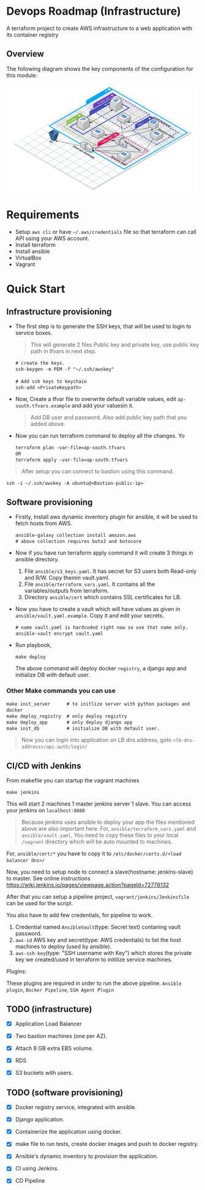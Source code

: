 # Devops Roadmap (Infrastructure)

A terraform project to create AWS infrastructure to a web application with its container registry 

## Overview

The following diagram shows the key components of the configuration for this module:

![The following diagram shows the key components of the infrastructure (in progress..)](https://raw.githubusercontent.com/neeraj9194/devops-roadmap/main/docs/devops-roadmap.png)

# Requirements

- Setup `aws cli` or have `~/.aws/credentials` file so that terraform can call API using your AWS account.
- Install terraform
- Install ansible
- VirtualBox
- Vagrant


# Quick Start

## Infrastructure provisioning

- The first step is to generate the SSH keys, that will be used to login to service boxes. 
    
    > This will generate 2 files Public key and private key, use public key path in tfvars in next step. 
    ```
    # create the keys.
    ssh-keygen -m PEM -f "~/.ssh/awskey"

    # Add ssh keys to keychain
    ssh-add <PrivateKeypath>
    ```

- Now, Create a tfvar file to overwrite default variable values, edit `ap-south.tfvars.example` and add your valuesin it.

    > Add DB user and password. Also add public key path that you added above.

- Now you can run terraform command to deploy all the changes. Yo
    ```
    terraform plan -var-file=ap-south.tfvars
    OR
    terraform apply -var-file=ap-south.tfvars
    ```

> After setup you can connect to bastion using this command.

    ssh -i ~/.ssh/awskey -A ubuntu@<Bastion-public-ip>
    
## Software provisioning

- Firstly, Install aws dynamic inventory plugin for ansible, it will be used to fetch hosts from AWS.

    ```
    ansible-galaxy collection install amazon.aws
    # above collection requires boto3 and botocore
    ```

- Now if you have run terraform apply command it will create 3 things in ansible directory.
    
    1. File `ansible/s3_keys.yaml`. It has secret for S3 users both Read-only and R/W. Copy themin vault.yaml.
    2. File `ansible/terraform_vars.yaml`. It contains all the variables/outputs from terraform.
    3. Directory `ansible/cert` which contains SSL certificates for LB.

- Now you have to create a vault which will have values as given in `ansible/vault.yaml.example`. Copy it and edit your secrets. 

    ```
    # name vault.yaml is hardcoded right now so use that name only.
    ansible-vault encrypt vault.yaml
    ```

- Run playbook, 
    ```
    make deploy
    ```
    The above command will deploy docker `registry`, a django app and initialize DB with default user.

### Other Make commands you can use
```
make init_server      # to initlize server with python packages and docker
make deploy_registry  # only deploy registry
make deploy_app       # only deploy django app
make init_db          # initialize DB with default user. 
```

> Now you can login into application on LB dns address, goto 
`<lb-dns-address>/api-auth/login/`


## CI/CD with Jenkins

From makefile you can startup the vagrant machines

```
make jenkins
```
This will start 2 machines 1 master jenkins server 1 slave. You can access your jenkins on `localhost:8080`

> Because jenkins uses ansible to deploy your app the files mentioned above are also important here.
  For, `ansible/terraform_vars.yaml` and `ansible/vault.yaml`, You need to copy these files
  to your local `/vagrant` directory which will be auto mounted to machines.

  For, `ansible/cert/*` you have to copy it to `/etc/docker/certs.d/<load balancer dns>/` 


Now, you need to setup node to connect a slave(hostname: jenkins-slave) to master. See online instructions https://wiki.jenkins.io/pages/viewpage.action?pageId=72778132

After that you can setup a pipeline project, `vagrant/jenkins/Jenkinsfile` can be used for the script.

You also have to add few credentials, for pipeline to work.

1. Credential named `AnsibleVault`(type: Secret text) contaning vault password.
2. `aws-id` AWS key and secret(type: AWS credentials) to list the host machines to deploy (used by ansible).
3. `aws-ssh-key`(type: "SSH username with Key") which stores the private key we created/used in terraform to initilize service machines.

Plugins:

These plugins are required in order to run the above pipeline.
`Ansible plugin`, `Docker Pipeline`, `SSH Agent Plugin` 



## TODO (infrastructure)

- [x] Application Load Balancer

- [x] Two bastion machines (one per AZ).

- [x] Attach 8 GB extra EBS volume.

- [x] RDS

- [x] S3 buckets with users.


## TODO (software provisioning) 

- [x] Docker registry service, integrated with ansible.

- [x] Django application.  

- [x] Containerize the application using docker.

- [x] make file to run tests, create docker images and push to docker registry.

- [x] Ansible's dynamic inventory to provision the application.

- [x] CI using Jenkins.

- [x] CD Pipeline